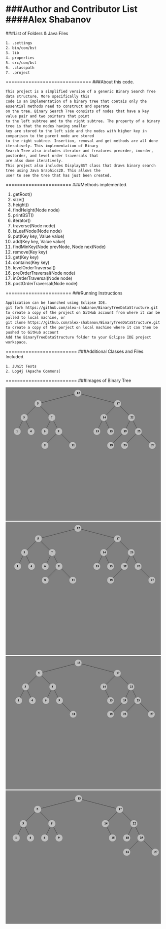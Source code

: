 ###Author and Contributor List
####Alex Shabanov
==============================
###List of Folders & Java Files
```
1. .settings
2. bin/com/bst
3. lib
4. properties
5. src/com/bst
6. .classpath
7. .project
```
==============================
###About this code.
```
This project is a simplified version of a generic Binary Search Tree data structure. More specifically this
code is an implementation of a binary tree that contais only the essential methods need to construct and operate
on the tree. Binary Search Tree consists of nodes that have a key value pair and two pointers that point
to the left subtree and to the right subtree. The property of a binary tree is that the nodes having smaller
key are stored to the left side and the nodes with higher key in comparison to the parent node are stored
to the right subtree. Insertion, removal and get methods are all done iteratively. This implementation of Binary
Search Tree also includes iterator and freatures preorder, inorder, postorder, and level order traversals that
are also done iteratively.
This project also includes DisplayBST class that draws binary search tree using Java Graphics2D. This allows the
user to see the tree that has just been created.
```
=======================
###Methods implemented.
1.  getRoot()
2.  size()
3.  height()
4.  findHeight(Node node)
5.  printBST()
6.  iterator()
7.  traverse(Node node)
8.  isLeafNode(Node node)
9.  put(Key key, Value value)
10. add(Key key, Value value)
11. findMinKey(Node prevNode, Node nextNode)
12. remove(Key key)
13. get(Key key)
14. contains(Key key)
15. levelOrderTraversal()
16. preOrderTraversal(Node node)
17. inOrderTraversal(Node node)
18. postOrderTraversal(Node node)

=======================
###Running Instructions
```
Application can be launched using Eclipse IDE.
git fork https://github.com/alex-shabanov/BinaryTreeDataStructure.git  
to create a copy of the project on GitHub account from where it can be pulled to local machine, or
git clone https://github.com/alex-shabanov/BinaryTreeDataStructure.git 
to create a copy of the porject on local machine where it can then be pushed to GitHub account
Add the BinaryTreeDataStructure folder to your Eclipse IDE project workspace.
```
=========================
###Additional Classes and Files Included.
```
1. JUnit Tests
2. Log4j (Apache Commons)
```
=========================
###Images of Binary Tree

![alt tag](https://github.com/alex-shabanov/Binary-Tree/blob/master/Screenshots/binarytree3.png) ![alt tag](https://github.com/alex-shabanov/Binary-Tree/blob/master/Screenshots/binarytree4.png)
![alt tag](https://github.com/alex-shabanov/Binary-Tree/blob/master/Screenshots/binarytree6.png) ![alt tag](https://github.com/alex-shabanov/Binary-Tree/blob/master/Screenshots/binarytree7.png)